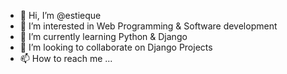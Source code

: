 - 👋 Hi, I’m @estieque
- 👀 I’m interested in Web Programming & Software development
- 🌱 I’m currently learning Python & Django
- 💞️ I’m looking to collaborate on Django Projects
- 📫 How to reach me ...

<!---
estieque/estieque is a ✨ special ✨ repository because its `README.md` (this file) appears on your GitHub profile.
You can click the Preview link to take a look at your changes.
--->
